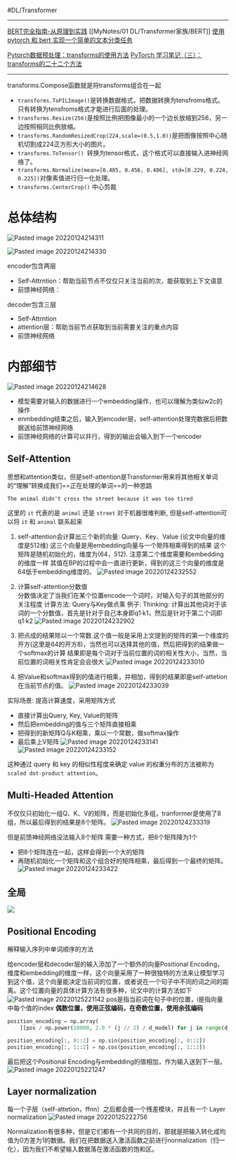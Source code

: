 #DL/Transformer


---
[BERT完全指南-从原理到实践](https://blog.csdn.net/u012526436/article/detDLls/86296051?spm=1001.2014.3001.5502)
[[MyNotes/01 DL/Transformer家族/BERT]]
[使用pytorch 和 bert 实现一个简单的文本分类任务](https://blog.csdn.net/gjh1716718326/article/detDLls/115335467) 

[Pytorch数据预处理：transforms的使用方法](https://zhuanlan.zhihu.com/p/130985895#:~:text=transfor,%E9%83%BD%E6%9C%89%E8%87%AA%E5%B7%B1%E7%9A%84%E5%8A%9F%E8%83%BD%E3%80%82)
[PyTorch 学习笔记（三）：transforms的二十二个方法](https://blog.csdn.net/u011995719/article/detDLls/85107009)

---



transforms.Compose函数就是将transforms组合在一起

- `transforms.ToPILImage()`是转换数据格式，把数据转换为tensfroms格式。只有转换为tensfroms格式才能进行后面的处理。
- `transforms.Resize(256)`是按照比例把图像最小的一个边长放缩到256，另一边按照相同比例放缩。
- `transforms.RandomResizedCrop(224,scale=(0.5,1.0))`是把图像按照中心随机切割成224正方形大小的图片。
- `transforms.ToTensor() `转换为tensor格式，这个格式可以直接输入进神经网络了。
- `transforms.Normalize(mean=[0.485, 0.456, 0.406], std=[0.229, 0.224, 0.225])`对像素值进行归一化处理。
- `transforms.CenterCrop()` 中心剪裁


# 总体结构
![Pasted image 20220124214311](https://s1.vika.cn/space/2022/09/14/e17431be6c884c4ba8625fffcff4123e)


![Pasted image 20220124214330](https://s1.vika.cn/space/2022/09/14/767a103fc0ac43668b8bced2e588d876)


encoder包含两层
- Self-Attrntion：帮助当前节点不仅仅只关注当前的次，能获取到上下文语意
- 前馈神经网络：

decoder包含三层
- Self-Attrntion
- attention层：帮助当前节点获取到当前需要关注的重点内容
- 前馈神经网络

# 内部细节
![Pasted image 20220124214628](https://s1.vika.cn/space/2022/09/14/670e2adc9ae346e38a4b36620d72f70e)



- 模型需要对输入的数据进行一个embedding操作，也可以理解为类似w2c的操作
- enmbedding结束之后，输入到encoder层，self-attention处理完数据后把数据送给前馈神经网络
- 前馈神经网络的计算可以并行，得到的输出会输入到下一个encoder

## Self-Attention
思想和attention类似，但是self-attention是Transformer用来将其他相关单词的“理解”转换成我们==正在处理的单词==的一种思路

`The animal didn't cross the street because it was too tired`

这里的 `it` 代表的是 `animal` 还是 `street` 对于机器很难判断, 但是self-attention可以将 `it` 和 `animal`  联系起来

1. self-attention会计算出三个新的向量: Query、Key、Value (论文中向量的维度是512维)
这三个向量是用embedding向量与一个矩阵相乘得到的结果
这个矩阵是随机初始化的，维度为(64，512).  注意第二个维度需要和embedding的维度一样
其值在BP的过程中会一直进行更新，得到的这三个向量的维度是64低于embedding维度的。
![Pasted image 20220124232552](https://s1.vika.cn/space/2022/09/14/826b0b3557564f37a7f52772ef7ee1f0)


2. 计算self-attention分数值    
分数值决定了当我们在某个位置encode一个词时，对输入句子的其他部分的关注程度
计算方法: Query与Key做点乘
例子:
Thinking:  计算出其他词对于该词的一个分数值，首先是针对于自己本身即q1·k1，然后是针对于第二个词即q1·k2
![Pasted image 20220124232902](https://s1.vika.cn/space/2022/09/14/68fd44762ade4ed7bc22a3f9b57c3e94)



3. 把点成的结果除以一个常数.这个值一般是采用上文提到的矩阵的第一个维度的开方(这里是64的开方8)，当然也可以选择其他的值，然后把得到的结果做一个softmax的计算
结果即是每个词对于当前位置的词的相关性大小，当然，当前位置的词相关性肯定会会很大
![Pasted image 20220124233010](https://s1.vika.cn/space/2022/09/14/f2b0dff091784681abe764eca6d3378c)



4. 把Value和softmax得到的值进行相乘，并相加，得到的结果即是self-attetion在当前节点的值。
![Pasted image 20220124233039](https://s1.vika.cn/space/2022/09/14/2228328198924aed95019d09bfbc3cbd)



实际场景: 提高计算速度，采用矩阵方式
- 直接计算出Query, Key, Value的矩阵
- 然后把embedding的值与三个矩阵直接相乘
- 把得到的新矩阵Q与K相乘，乘以一个常数，做softmax操作
- 最后乘上V矩阵
![Pasted image 20220124233141](https://s1.vika.cn/space/2022/09/14/19b377180771469cb5c887e99ce44bf8)
![Pasted image 20220124233152](https://s1.vika.cn/space/2022/09/14/6d1333a4b23f4199a2aec860fcb70c8d)



这种通过 query 和 key 的相似性程度来确定 value 的权重分布的方法被称为`scaled dot-product attention`。


## Multi-Headed Attention
不仅仅只初始化一组Q、K、V的矩阵，而是初始化多组，tranformer是使用了8组，所以最后得到的结果是8个矩阵。
![Pasted image 20220124233319](https://s1.vika.cn/space/2022/09/14/f2e194e5fbb141ab9c4550ba16a673df)



但是前馈神经网络没法输入8个矩阵
需要一种方式，把8个矩阵降为1个

- 把8个矩阵连在一起，这样会得到一个大的矩阵
- 再随机初始化一个矩阵和这个组合好的矩阵相乘，最后得到一个最终的矩阵。
![Pasted image 20220124233422](https://s1.vika.cn/space/2022/09/14/33a1261e47084d11bce49a183e5eb091)



## 全局
![](https://s1.vika.cn/space/2022/09/14/33a1261e47084d11bce49a183e5eb091)




## Positional Encoding
解释输入序列中单词顺序的方法

给encoder层和decoder层的输入添加了一个额外的向量Positional Encoding，维度和embedding的维度一样，这个向量采用了一种很独特的方法来让模型学习到这个值，这个向量能决定当前词的位置，或者说在一个句子中不同的词之间的距离。这个位置向量的具体计算方法有很多种，论文中的计算方法如下
 ![Pasted image 20220125221142](https://s1.vika.cn/space/2022/09/14/c6d82c6ba09f4d6997ae13c31a6b8cd1)
pos是指当前词在句子中的位置，i是指向量中每个值的index
**偶数位置，使用正弦编码，在奇数位置，使用余弦编码**

```python
position_encoding = np.array(
    [[pos / np.power(10000, 2.0 * (j // 2) / d_model) for j in range(d_model)] for pos in range(max_seq_len)])

position_encoding[:, 0::2] = np.sin(position_encoding[:, 0::2])
position_encoding[:, 1::2] = np.cos(position_encoding[:, 1::2])
```

最后把这个Positional Encoding与embedding的值相加，作为输入送到下一层。
![Pasted image 20220125221247](https://s1.vika.cn/space/2022/09/14/5bd38e57afdb41bb86147efdafb6e6b2)



## **Layer normalization**
每一个子层（self-attetion，ffnn）之后都会接一个残差模块，并且有一个 Layer normalization
![Pasted image 20220125222756](https://s1.vika.cn/space/2022/09/14/e725cb2170ee42f6b9d6861b82814634)

Normalization有很多种，但是它们都有一个共同的目的，那就是把输入转化成均值为0方差为1的数据。我们在把数据送入激活函数之前进行normalization（归一化），因为我们不希望输入数据落在激活函数的饱和区。







